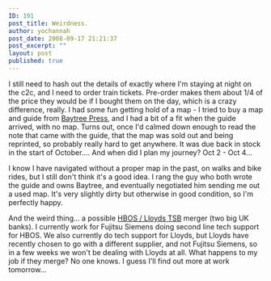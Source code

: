 ```yaml
---
ID: 191
post_title: Weirdness.
author: yochannah
post_date: 2008-09-17 21:21:37
post_excerpt: ""
layout: post
published: true
---
```

I still need to hash out the details of exactly where I'm staying at night on the c2c, and I need to order train tickets. Pre-order makes them about 1/4 of the price they would be if I bought them on the day, which is a crazy difference, really. I had some fun getting hold of a map - I tried to buy a map and guide from <a href="http://www.baytreepress.com/shop/Main_home">Baytree Press</a>, and I had a bit of a fit when the guide arrived, with no map. Turns out, once I'd calmed down enough to read the note that came with the guide, that the map was sold out and being reprinted, so probably really hard to get anywhere. It was due back in stock in the start of October.... And when did I plan my journey? Oct 2 - Oct 4... 

I know I have navigated without a proper map in the past, on walks and bike rides, but I still don't think it's a good idea. I rang the guy who both wrote the guide and owns Baytree, and eventually negotiated him sending me out a used map. It's very slightly dirty but otherwise in good condition, so I'm perfectly happy. 

And the weird thing... a possible <a href="http://news.bbc.co.uk/1/hi/business/7621151.stm">HBOS / Lloyds TSB</a> merger (two big UK banks). I currently work for Fujitsu Siemens doing second line tech support for HBOS. We also currently do tech support for Lloyds, but Lloyds have recently chosen to go with a different supplier, and not Fujitsu Siemens, so in a few weeks we won't be dealing with Lloyds at all. What happens to my job if they merge? No one knows. I guess I'll find out more at work tomorrow...